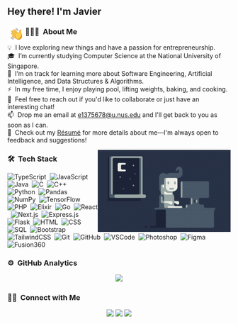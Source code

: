 <!-- ![Javier Enrique Wong Banner](https://raw.githubusercontent.com/Jav65/Jav65/master/assets/banner.jpg) -->

<h2>Hey there! I'm Javier</h2><img alt="Night Coding" src="./assets/Hand%20Wave.gif" width='40' align="left"/>

### 👨🏻‍💻 &nbsp;About Me

💡 &nbsp;I love exploring new things and have a passion for entrepreneurship.\
🎓 &nbsp;I’m currently studying Computer Science at the National University of Singapore.\
🌱 &nbsp;I’m on track for learning more about Software Engineering, Artificial Intelligence, and Data Structures & Algorithms.\
⚡ &nbsp;In my free time, I enjoy playing pool, lifting weights, baking, and cooking.\
💬 &nbsp;Feel free to reach out if you'd like to collaborate or just have an interesting chat!\
📫 &nbsp;Drop me an email at e1375678@u.nus.edu and I'll get back to you as soon as I can.\
📄 &nbsp;Check out my [Résumé](https://drive.google.com/file/d/162zaE7S3JJZRBrIQmlH5HQAu7J9vG3bj/) for more details about me—I'm always open to feedback and suggestions!

<img alt="Night Coding" src="https://raw.githubusercontent.com/Jav65/Jav65/master/assets/Night-Coding.gif" align="right"/>

### 🛠 &nbsp;Tech Stack

![TypeScript](https://img.shields.io/badge/-TypeScript-05122A?style=flat&logo=typescript)&nbsp;
![JavaScript](https://img.shields.io/badge/-JavaScript-05122A?style=flat&logo=javascript)&nbsp;
![Java](https://img.shields.io/badge/-Java-05122A?style=flat&logo=Java&logoColor=FFA518)&nbsp;
![C](https://img.shields.io/badge/-C-05122A?style=flat&logo=C&logoColor=A8B9CC)&nbsp;
![C++](https://img.shields.io/badge/-C++-05122A?style=flat&logo=C%2B%2B&logoColor=00599C)&nbsp;
![Python](https://img.shields.io/badge/-Python-05122A?style=flat&logo=python)&nbsp;
![Pandas](https://img.shields.io/badge/-Pandas-05122A?style=flat&logo=pandas)&nbsp;
![NumPy](https://img.shields.io/badge/-NumPy-05122A?style=flat&logo=numpy)&nbsp;
![TensorFlow](https://img.shields.io/badge/-TensorFlow-05122A?style=flat&logo=tensorflow)&nbsp;
![PHP](https://img.shields.io/badge/-PHP-05122A?style=flat&logo=php)&nbsp;
![Elixir](https://img.shields.io/badge/-Elixir-05122A?style=flat&logo=elixir)&nbsp;
![Go](https://img.shields.io/badge/-Go-05122A?style=flat&logo=go)&nbsp;
![React](https://img.shields.io/badge/-React-05122A?style=flat&logo=react)&nbsp;
![Next.js](https://img.shields.io/badge/-Next.js-05122A?style=flat&logo=nextdotjs)&nbsp;
![Express.js](https://img.shields.io/badge/-Express-05122A?style=flat&logo=express)&nbsp;
![Flask](https://img.shields.io/badge/-Flask-05122A?style=flat&logo=flask)&nbsp;
![HTML](https://img.shields.io/badge/-HTML-05122A?style=flat&logo=HTML5)&nbsp;
![CSS](https://img.shields.io/badge/-CSS-05122A?style=flat&logo=CSS3&logoColor=1572B6)&nbsp;
![SQL](https://img.shields.io/badge/-SQL-05122A?style=flat&logo=SQL)&nbsp;
![Bootstrap](https://img.shields.io/badge/-Bootstrap-05122A?style=flat&logo=bootstrap&logoColor=563D7C)&nbsp;
![TailwindCSS](https://img.shields.io/badge/-TailwindCSS-05122A?style=flat&logo=tailwindcss)&nbsp;
![Git](https://img.shields.io/badge/-Git-05122A?style=flat&logo=git)&nbsp;
![GitHub](https://img.shields.io/badge/-GitHub-05122A?style=flat&logo=github)&nbsp;
![VSCode](https://img.shields.io/badge/-VSCode-05122A?style=flat&logo=visual-studio-code&logoColor=007ACC)&nbsp;
![Photoshop](https://img.shields.io/badge/-Photoshop-05122A?style=flat&logo=adobe-photoshop)&nbsp;
![Figma](https://img.shields.io/badge/-Figma-05122A?style=flat&logo=figma)&nbsp;
![Fusion360](https://img.shields.io/badge/-Fusion360-05122A?style=flat&logo=fusion360)&nbsp;

### ⚙️ &nbsp;GitHub Analytics

<p align="center">
<a href="https://github.com/AVS1508">
  <img height="180em" src="https://github-readme-stats-eight-theta.vercel.app/api?username=Jav65&show_icons=true&theme=algolia&include_all_commits=true&count_private=true"/>
  <!-- <img height="180em" src="https://github-readme-stats-eight-theta.vercel.app/api/top-langs/?username=Jav65&layout=compact&langs_count=8&theme=algolia"/> -->
</a>
</p>

### 🤝🏻 &nbsp;Connect with Me

<p align="center">
<!-- <a href="https://www.javier.com"><img src="https://img.shields.io/badge/-javier.com-3423A6?style=flat&logo=Google-Chrome&logoColor=white"/></a> -->
<a href="https://linkedin.com/in/javier-enrique-wong"><img src="https://img.shields.io/badge/-Javier%20Enrique%20Wong-0077B5?style=flat&logo=Linkedin&logoColor=white"/></a>
<a href="mailto:e1375678@u.nus.edu"><img src="https://img.shields.io/badge/-e1375678@u.nus.edu-D14836?style=flat&logo=Gmail&logoColor=white"/></a>
<a href="https://instagram.com/javierenrique_06"><img src="https://img.shields.io/badge/-@javierenrique_06-E4405F?style=flat&logo=Instagram&logoColor=white"/></a>
</p>

